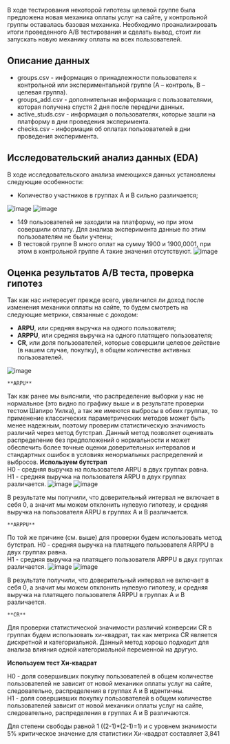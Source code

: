 В ходе тестирования некоторой гипотезы целевой группе была предложена новая механика оплаты услуг на сайте, у контрольной группы оставалась базовая механика.
Необходимо проанализировать итоги проведенного А/В тестирования и сделать вывод, стоит ли запускать новую механику оплаты на всех пользователей.

## Описание данных

* groups.csv - информация о принадлежности пользователя к контрольной или экспериментальной группе (А – контроль, B – целевая группа).
* groups_add.csv - дополнительная информация с пользователями, которая получена спустя 2 дня после передачи данных.
* active_studs.csv - информация о пользователях, которые зашли на платформу в дни проведения эксперимента.
* checks.csv - информация об оплатах пользователей в дни проведения эксперимента.

## Исследовательский анализ данных (EDA)

В ходе исследовательского анализа имеющихся данных установлены следующие особенности:
* Количество участников в группах А и В сильно различается;

 ![image](https://github.com/S1lencena/Statistic_A-B_testing/assets/140109674/e94f82cd-534c-41fd-96d4-c0d89c6f7dd0)
 ![image](https://github.com/S1lencena/Statistic_A-B_testing/assets/140109674/7cbdcd98-edd5-4f1d-addd-bf9edf01c333)

* 149 пользователей не заходили на платформу, но при этом совершили оплату. Для анализа эксперимента данные по этим пользователям не были учтены;
* В тестовой группе В много оплат на сумму 1900 и 1900,0001, при этом в контрольной группе А такие значения отсутствуют.
  ![image](https://github.com/S1lencena/Statistic_A-B_testing/assets/140109674/26fd3da3-9c02-40b2-b5e4-f9fb7d1f4ee1)

## Оценка результатов А/В теста, проверка гипотез

Так как нас интересует прежде всего, увеличился ли доход после изменения механики оплаты на сайте, то будем смотреть на следующие метрики, связанные с доходом:

* **ARPU**, или средняя выручка на одного пользователя;
* **ARPPU**, или средняя выручка на одного платящего пользователя;
* **CR**, или доля пользователей, которые совершили целевое действие (в нашем случае, покупку), в общем количестве активных пользователей.

![image](https://github.com/S1lencena/Statistic_A-B_testing/assets/140109674/0e49a319-b38b-476d-8e18-f65357a0ea4d)

`**ARPU**`

Так как ранее мы выяснили, что распределение выборки у нас не нормальное (это видно по графику выше и в результате проверки тестом Шапиро Уилка), а так же имеются выбросы в обеих группах, то применение классических параметрических методов может быть менее надежным, поэтому проверим статистическую значимость различий через метод бутстрап. Данный метод позволяет оценивать распределение без предположений о нормальности и может обеспечить более точные оценки доверительных интервалов и стандартных ошибок в условиях ненормальных распределений и выбросов.
**Используем бутстрап**      
H0 - средняя выручка на пользователя ARPU в двух группах равна.    
H1 - средняя выручка на пользователя ARPU в двух группах различается. 
![image](https://github.com/S1lencena/Statistic_A-B_testing/assets/140109674/48d686ea-9f76-4416-9267-e8d620e636ce)
![image](https://github.com/S1lencena/Statistic_A-B_testing/assets/140109674/94620af0-77e9-43fe-a5c3-29b383c35908)

В результате мы получили, что доверительный интервал не включает в себя 0, а значит мы можем отклонить нулевую гипотезу, и средняя выручка на пользователя ARPU в группах А и В различается.

`**ARPPU**`

По той же причине (см. выше) для проверки будем использовать метод бутстрап.
H0 - средняя выручка на платящего пользователя ARPPU в двух группах равна.    
H1 - средняя выручка на платящего пользователя ARPPU в двух группах различается. 
![image](https://github.com/S1lencena/Statistic_A-B_testing/assets/140109674/a2d61aa6-554e-4c89-b078-fd2c91a5c677)
![image](https://github.com/S1lencena/Statistic_A-B_testing/assets/140109674/1e37068b-1073-4665-870e-48d86fc3e1fa)

В результате получили, что доверительный интервал не включает в себя 0, а значит мы можем отклонить нулевую гипотезу, и средняя выручка на платящего пользователя ARPPU в группах А и В различается.

`**CR**`

Для проверки статистической значимости различий конверсии CR в группах будем использовать хи-квадрат, так как метрика CR является дискретной и категориальной. Данный метод хорошо подходит для анализа влияния одной категориальной переменной на другую.

**Используем тест Хи-квадрат**

H0 - доля совершивших покупку пользователей в общем количестве пользователей не зависит от новой механики оплаты услуг на сайте, следовательно, распределения в группах А и В идентичны.    
H1 - доля совершивших покупку пользователей в общем количестве пользователей зависит от новой механики оплаты услуг на сайте, следовательно, распределения в группах А и В различаются. 

Для степени свободы равной 1 ((2-1)*(2-1)=1) и с уровнем значимости 5% критическое значение для статистики Хи-квадрат составляет 3,841 








